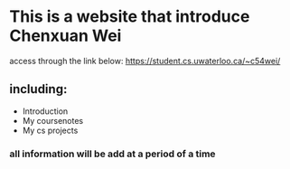 # This is a website that introduce Chenxuan Wei
access through the link below: https://student.cs.uwaterloo.ca/~c54wei/
## including:
- Introduction
- My coursenotes
- My cs projects

### all information will be add at a period of a time
